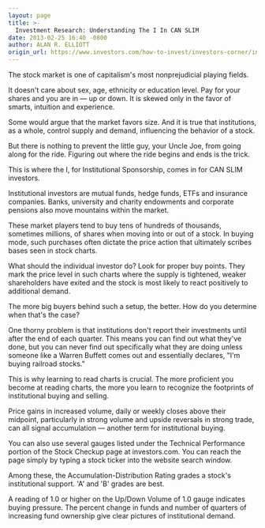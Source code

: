 ```yaml
---
layout: page
title: >-
  Investment Research: Understanding The I In CAN SLIM
date: 2013-02-25 16:40 -0800
author: ALAN R. ELLIOTT
origin_url: https://www.investors.com/how-to-invest/investors-corner/institutions-drive-stocks-higher
---
```





The stock market is one of capitalism's most nonprejudicial playing fields.


It doesn't care about sex, age, ethnicity or education level. Pay for your shares and you are in — up or down. It is skewed only in the favor of smarts, intuition and experience.


Some would argue that the market favors size. And it is true that institutions, as a whole, control supply and demand, influencing the behavior of a stock.


But there is nothing to prevent the little guy, your Uncle Joe, from going along for the ride. Figuring out where the ride begins and ends is the trick.


This is where the I, for Institutional Sponsorship, comes in for CAN SLIM investors.


Institutional investors are mutual funds, hedge funds, ETFs and insurance companies. Banks, university and charity endowments and corporate pensions also move mountains within the market.


These market players tend to buy tens of hundreds of thousands, sometimes millions, of shares when moving into or out of a stock. In buying mode, such purchases often dictate the price action that ultimately scribes bases seen in stock charts.


What should the individual investor do? Look for proper buy points. They mark the price level in such charts where the supply is tightened, weaker shareholders have exited and the stock is most likely to react positively to additional demand.


The more big buyers behind such a setup, the better. How do you determine when that's the case?


One thorny problem is that institutions don't report their investments until after the end of each quarter. This means you can find out what they've done, but you can never find out specifically what they are doing unless someone like a Warren Buffett comes out and essentially declares, "I'm buying railroad stocks."


This is why learning to read charts is crucial. The more proficient you become at reading charts, the more you learn to recognize the footprints of institutional buying and selling.


Price gains in increased volume, daily or weekly closes above their midpoint, particularly in strong volume and upside reversals in strong trade, can all signal accumulation — another term for institutional buying.


You can also use several gauges listed under the Technical Performance portion of the Stock Checkup page at investors.com. You can reach the page simply by typing a stock ticker into the website search window.


Among these, the Accumulation-Distribution Rating grades a stock's institutional support. 'A' and 'B' grades are best.


A reading of 1.0 or higher on the Up/Down Volume of 1.0 gauge indicates buying pressure. The percent change in funds and number of quarters of increasing fund ownership give clear pictures of institutional demand.




